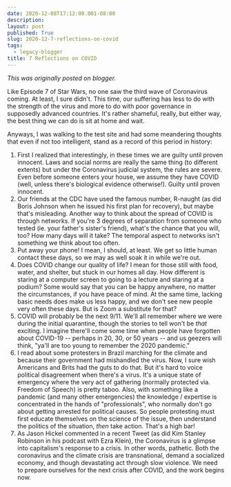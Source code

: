 ```yaml
---
date: 2020-12-08T17:12:00.001-08:00
description: 
layout: post
published: True
slug: 2020-12-7-reflections-on-covid
tags:
  - legacy-blogger
title: 7 Reflections on COVID
---
```


*This was originally posted on blogger.*

Like Episode 7 of Star Wars, no one saw the third wave of Coronavirus coming. At least, I sure didn't. This time, our suffering has less to do with the strength of the virus and more to do with poor governance in supposedly advanced countries. It's rather shameful, really, but either way, the best thing we can do is sit at home and wait.

Anyways, I was walking to the test site and had some meandering thoughts that even if not too intelligent, stand as a record of this period in history:

1. First I realized that interestingly, in these times we are guilty until proven innocent. Laws and social norms are really the same thing (to different extents) but under the Coronavirus judicial system, the rules are severe. Even before someone enters your house, we assume they have COVID (well, unless there's biological evidence otherwise!). Guilty until proven innocent.
2. Our friends at the CDC have used the famous number, R-naught (as did Boris Johnson when he issued his first plan for recovery), but maybe that's misleading. Another way to think about the spread of COVID is through networks. If you're 3 degrees of separation from someone who tested (ie. your father's sister's friend), what's the chance that you will, too? How many days will it take? The temporal aspect to networks isn't something we think about too often.
3. Put away your phone! I mean, I should, at least. We get so little human contact these days, so we may as well soak it in while we're out.
4. Does COVID change our quality of life? I mean for those still with food, water, and shelter, but stuck in our homes all day. How different is staring at a computer screen to going to a lecture and staring at a podium? Some would say that you can be happy anywhere, no matter the circumstances, if you have peace of mind. At the same time, lacking basic needs does make us less happy, and we don't see new people very often these days. But is Zoom a substitute for that?
5. COVID will probably be the next 9/11. We'll all remember where we were during the initial quarantine, though the stories to tell won't be *that* exciting. I imagine there'll come some time when people have forgotten about COVID-19 -- perhaps in 20, 30, or 50 years -- and us geezers will think, "ya'll are too young to remember the 2020 pandemic."
6. I read about some protesters in Brazil marching for the climate and because their government had mishandled the virus. Now, I sure wish Americans and Brits had the guts to do that. But it's hard to voice political disagreement when there's a virus. It's a unique state of emergency where the very act of gathering (normally protected via. Freedom of Speech) is pretty taboo. Also, with something like a pandemic (and many other emergencies) the knowledge / expertise is concentrated in the hands of "professionals", who normally don't go about getting arrested for political causes. So people protesting must first educate themselves on the science of the issue, then understand the politics of the situation, *then* take action. That's a high bar!
7. As Jason Hickel commented in a recent Tweet (as did Kim Stanley Robinson in his podcast with Ezra Klein), the Coronavirus is a glimpse into capitalism's response to a crisis. In other words, pathetic. Both the coronavirus and the climate crisis are transnational, demand a socialized economy, and though devastating act through slow violence. We need to prepare ourselves for the next crisis after COVID, and the work begins now.
